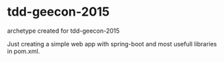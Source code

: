 # tdd-geecon-2015
archetype created for tdd-geecon-2015

Just creating a simple web app with spring-boot and most usefull libraries in pom.xml.
